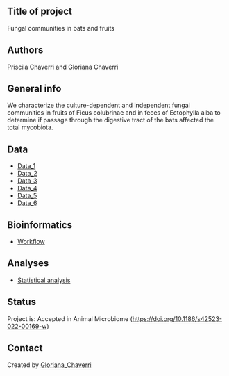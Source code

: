 ## Title of project
Fungal communities in bats and fruits

## Authors
Priscila Chaverri and Gloriana Chaverri

## General info

We characterize the culture-dependent and independent fungal communities in fruits of Ficus colubrinae and in feces of Ectophylla alba to determine if passage through the digestive tract of the bats affected the total mycobiota.

## Data
* [Data_1](https://github.com/morceglo/Fungal-communities-in-bats-and-fruits/blob/main/ASV_taxonomy.XLSX)
* [Data_2](https://github.com/morceglo/Fungal-communities-in-bats-and-fruits/blob/main/NumASVs_table.XLSX)
* [Data_3](https://github.com/morceglo/Fungal-communities-in-bats-and-fruits/blob/main/sample_table.XLSX)
* [Data_4](https://github.com/morceglo/Fungal-communities-in-bats-and-fruits/blob/main/Function_table-unknown.XLSX)
* [Data_5](https://github.com/morceglo/Fungal-communities-in-bats-and-fruits/blob/main/sample_table_tree.XLSX)
* [Data_6](https://github.com/morceglo/Fungal-communities-in-bats-and-fruits/blob/b04955be883a1e70206a1347d5f26be7a0d1f329/Taxonomy,%20abundance%20and%20results%20of%20FUNGuild.xlsx)

## Bioinformatics
* [Workflow](https://github.com/morceglo/Fungal-communities-in-bats-and-fruits/blob/b04955be883a1e70206a1347d5f26be7a0d1f329/Commands%20and%20scripts%20for%20bioinformatic%20analyses.docx)

## Analyses
* [Statistical analysis](https://github.com/morceglo/Fungal-communities-in-bats-and-fruits/blob/83f97e5ddd0cf6e4309a8f7f94794701f0622011/Analysis_Fungal%20communities%20in%20bats%20and%20fruits.R)

## Status
Project is: Accepted in Animal Microbiome (https://doi.org/10.1186/s42523-022-00169-w)

## Contact
Created by [Gloriana_Chaverri](batcr.com/)
